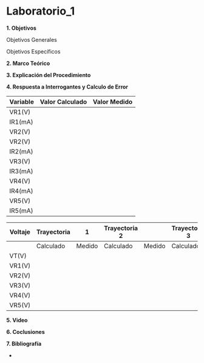 # Laboratorio_1

__1. Objetivos__

Objetivos Generales 

Objetivos Específicos 

__2. Marco Teórico__ 



__3. Explicación del Procedimiento__


__4. Respuesta a Interrogantes y Calculo de Error__

| Variable |Valor Calculado | Valor Medido |
|----------|----------------|--------------|
| VR1(V)   |                |              |
| IR1(mA)  |                |              |
| VR2(V)   |                |              |
| VR2(V)   |                |              |
| IR2(mA)  |                |              |
| VR3(V)   |                |              |
| IR3(mA)  |                |              |
| VR4(V)   |                |              |
| IR4(mA)  |                |              |
| VR5(V)   |                |              |
| IR5(mA)  |                |              |




| Voltaje  |Trayectoria    |  1        | Trayectoria 2  |           | Trayectoria 3   |          |
|----------|---------------|-----------|----------------|-----------|-----------------|----------|
|          | Calculado     |  Medido   | Calculado      |  Medido   | Calculado       |  Medido  |
|   VT(V)  |               |           |                |           |                 |          |
|   VR1(V) |               |           |                |           |                 |          |
|   VR2(V) |               |           |                |           |                 |          |
|   VR3(V) |               |           |                |           |                 |          |
|   VR4(V) |               |           |                |           |                 |          |
|   VR5(V) |               |           |                |           |                 |          |





__5. Video__


__6. Coclusiones__ 


__7. Bibliografía__

*
